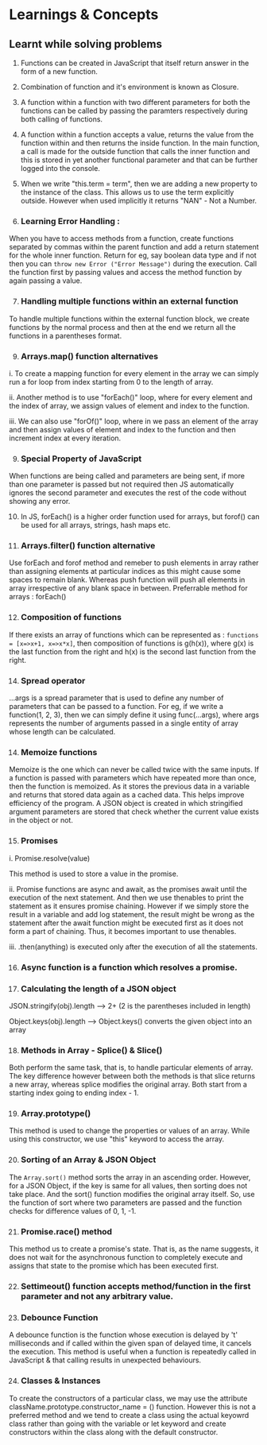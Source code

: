 # Learnings & Concepts 
## Learnt while solving problems

1. Functions can be created in JavaScript that itself return answer in the form of a new function. 

2. Combination of function and it's environment is known as Closure.

3. A function within a function with two different parameters for both the functions can be called by passing the paramters respectively during both calling of functions.

4. A function within a function accepts a value, returns the value from the function within and then returns the inside function. In the main function, a call is made for the outside function that calls the inner function and this is stored in yet another functional parameter and that can be further logged into the console.

5. When we write "this.term = term", then we are adding a new property to the instance of the class. This allows us to use the term explicitly outside. However when used implicitly it returns "NAN" - Not a Number.

6. ### Learning Error Handling : 

When you have to access methods from a function, create functions separated by commas within the parent function and add a return statement for the whole inner function. Return for eg, say boolean data type and if not then you can `throw new Error ("Error Message")` during the execution. Call the function first by passing values and access the method function by again passing a value.

7. ### Handling multiple functions within an external function
To handle multiple functions within the external function block, we create functions by the normal process and then at the end we return all the functions in a parentheses format. 

9. ### Arrays.map() function alternatives

i. To create a mapping function for every element in the array we can simply run a for loop from index starting from 0 to the length of array.

ii. Another method is to use "forEach()" loop, where for every element and the index of array, we assign values of element and index to the function. 

iii. We can also use "forOf()" loop, where in we pass an element of the array and then assign values of element and index to the function and then increment index at every iteration. 

9. ### Special Property of JavaScript
When functions are being called and parameters are being sent, if more than one parameter is passed but not required then JS automatically ignores the second parameter and executes the rest of the code without showing any error.

10. In JS, forEach() is a higher order function used for arrays, but forof() can be used for all arrays, strings, hash maps etc. 

11. ### Arrays.filter() function alternative

Use forEach and forof method and remeber to push elements in array rather than assigning elements at particular indices as this might cause some spaces to remain blank. Whereas push function will push all elements in array irrespective of any blank space in between. Preferrable method for arrays : forEach()

12. ### Composition of functions
If there exists an array of functions which can be represented as : 
`functions = [x=>x+1, x=>x*x]`, then composition of functions is g(h(x)), where g(x) is the last function from the right and h(x) is the second last function from the right.

14. ### Spread operator 
...args is a spread parameter that is used to define any number of parameters that can be passed to a function. For eg, if we write a function(1, 2, 3), then we can simply define it using func(...args), where args represents the number of arguments passed in a single entity of array whose length can be calculated.

14. ### Memoize functions
Memoize is the one which can never be called twice with the same inputs. If a function is passed with parameters which have repeated more than once, then the function is memoized. As it stores the previous data in a variable and returns that stored data again as a cached data. This helps improve efficiency of the program. A JSON object is created in which stringified argument parameters are stored that check whether the current value exists in the object or not. 

15. ### Promises
i. Promise.resolve(value) 

This method is used to store a value in the promise.

ii. Promise functions are async and await, as the promises await until the execution of the next statement. And then we use thenables to print the statement as it ensures promise chaining. However if we simply store the result in a variable and add log statement, the result might be wrong as the statement after the await function might be executed first as it does not form a part of chaining. Thus, it becomes important to use thenables.

iii. .then(anything) is executed only after the execution of all the statements.

16. ### Async function is a function which resolves a promise.

17. ### Calculating the length of a JSON object

JSON.stringify(obj).length --> 2+ (2 is the parentheses included in length)

Object.keys(obj).length --> Object.keys() converts the given object into an array

18. ### Methods in Array - Splice() & Slice()

Both perform the same task, that is, to handle particular elements of array. The key difference however between both the methods is that slice returns a new array, whereas splice modifies the original array. Both start from a starting index going to ending index - 1.

19. ### Array.prototype()
This method is used to change the properties or values of an array. While using this constructor, we use "this" keyword to access the array.

20. ### Sorting of an Array & JSON Object
The `Array.sort()` method sorts the array in an ascending order. However, for a JSON Object, if the key is same for all values, then sorting does not take place. And the sort() function modifies the original array itself. So, use the function of sort where two parameters are passed and the function checks for difference values of 0, 1, -1. 

21. ### Promise.race() method
This method us to create a promise's state. That is, as the name suggests, it does not wait for the asynchronous function to completely execute and assigns that state to the promise which has been executed first.

22. ### Settimeout() function accepts method/function in the first parameter and not any arbitrary value.

23. ### Debounce Function

A debounce function is the function whose execution is delayed by 't' milliseconds and if called within the given span of delayed time, it cancels the execution. This method is useful when a function is repeatedly called in JavaScript & that calling results in unexpected behaviours.

24. ### Classes & Instances

To create the constructors of a particular class, we may use the attribute className.prototype.constructor_name = () function. However this is not a preferred method and we tend to create a class using the actual keyowrd class rather than going with the variable or let keyword and create constructors within the class along with the default constructor.